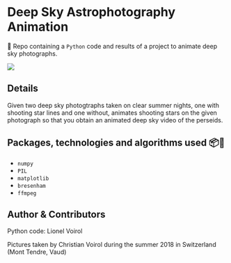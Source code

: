 # Deep Sky Astrophotography Animation
:milky_way: Repo containing a `Python` code and results of a project to animate deep sky photographs.

 ![](demo_video.gif)

## Details
Given two deep sky photogtraphs taken on clear summer nights, one with shooting star lines and one without, animates shooting stars on the given photograph so that you obtain an animated deep sky video of the perseids.

## Packages, technologies and algorithms used 📦:telescope:
- `numpy`
- `PIL`
- `matplotlib`
- `bresenham` 
- `ffmpeg`

## Author & Contributors
Python code: Lionel Voirol

Pictures taken by Christian Voirol during the summer 2018 in Switzerland (Mont Tendre, Vaud)
